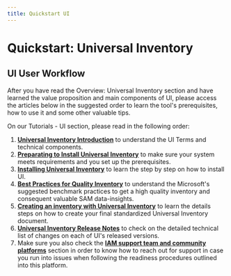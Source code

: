 ```yaml
---
title: Quickstart UI
---
```

# Quickstart: Universal Inventory

## UI User Workflow 

After you have read the Overview: Universal Inventory section and have learned the value proposition and main components of UI, please access the articles below in the suggested order to learn the tool's prerequisites, how to use it and some other valuable tips.

On our Tutorials - UI section, please read in the following order:
1. [**Universal Inventory Introduction**](..Tutorials/UI/introduction.md) to understand the UI Terms and technical components.
1. [**Preparating to Install Universal Inventory**](../Tutorials/UI/preparation.md) to make sure your system meets requirements and you set up the prerequisites.
1. [**Installing Universal Inventory**](../Tutorials/UI/installation.md) to learn the step by step on how to install UI.
1. [**Best Practices for Quality Inventory**](../Tutorials/UI/quality.md) to understand the Microsoft's suggested benchmark practices to get a high quality inventory and consequent valuable SAM data-insights.
1. [**Creating an inventory with Universal Inventory**](../Tutorials/UI/inventory.md) to learn the details steps on how to create your final standardized Universal Inventory document.
1. [**Universal Inventory Release Notes**](../Tutorials/UI/Release-notes.md) to check on the detailed technical list of changes on each of UI's released versions.
1. Make sure you also check the [**IAM support team and community platforms**](../Sup_Comm.md) section in order to know how to reach out for support in case you run into issues when following the readiness procedures outlined into this platform.

